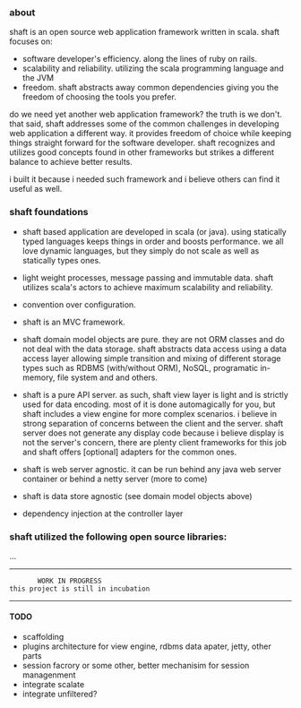 ### about

shaft is an open source web application framework written in scala. shaft focuses on:
* software developer's efficiency. along the lines of ruby on rails.
* scalability and reliability. utilizing the scala programming language and the JVM
* freedom. shaft abstracts away common dependencies giving you the freedom of choosing the tools you prefer.

do we need yet another web application framework? the truth is we don't. that said, shaft addresses some of the common challenges in 
developing web application a different way. it provides freedom of choice while keeping things straight forward for the software developer. 
shaft recognizes and utilizes good concepts found in other frameworks but strikes a different balance to achieve better results.

i built it because i needed such framework and i believe others can find it useful as well.

### shaft foundations

* shaft based application are developed in scala (or java). using statically typed languages keeps things in order and boosts performance. 
we all love dynamic languages, but they simply do not scale as well as statically types ones.  

* light weight processes, message passing and immutable data. shaft utilizes scala's actors to achieve maximum scalability and reliability.

* convention over configuration.

* shaft is an MVC framework.

* shaft domain model objects are pure. they are not ORM classes and do not deal with the data storage. shaft abstracts data access using a 
data access layer allowing simple transition and mixing of different storage types such as RDBMS (with/without ORM), NoSQL, programatic in-memory, 
file system and and others.
  
* shaft is a pure API server. as such, shaft view layer is light and is strictly used for data encoding. most of it is done automagically for you, 
but shaft includes a view engine for more complex scenarios.
i believe in strong separation of concerns between the client and the server. shaft server does not generate any display code because i believe 
display is not the server's concern, there are plenty client frameworks for this job and shaft offers [optional] adapters for the common ones. 
  
* shaft is web server agnostic. it can be run behind any java web server container or behind a netty server (more to come)

* shaft is data store agnostic (see domain model objects above)

* dependency injection at the controller layer

### shaft utilized the following open source libraries:
...


****************************************************
		   WORK IN PROGRESS
	this project is still in incubation
****************************************************

#### TODO
* scaffolding
* plugins architecture for view engine, rdbms data apater, jetty, other parts
* session facrory or some other, better mechanisim for session managenment
* integrate scalate
* integrate unfiltered?